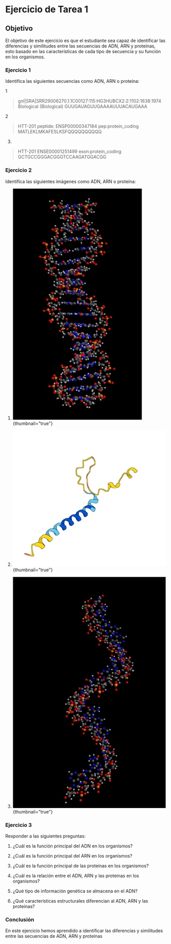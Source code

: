 # Ejercicio de Tarea 1

## Objetivo

El objetivo de este ejercicio es que el estudiante sea capaz de identificar las diferencias y similitudes entre las secuencias de ADN, ARN y proteínas, esto basado en las características de cada tipo de secuencia y su función en los organismos.

### Ejercicio 1

Identifica las siguientes secuencias como ADN, ARN o proteína:

1
>gnl|SRA|SRR29006270.1.1C00127:115:HG3HUBCX2:2:1102:1638:1974 Biological (Biological)
GUUGAUAGUUGAAAAUUUACAUGAAA

2
>HTT-201 peptide: ENSP00000347184 pep:protein_coding
MATLEKLMKAFESLKSFQQQQQQQQQQ

3.
>HTT-201 ENSE00001251499 exon:protein_coding
GCTGCCGGGACGGGTCCAAGATGGACGG


### Ejercicio 2

Identifica las siguientes imágenes como ADN, ARN o proteína:

1. 
   ![DNA](../images/tarea/tarea1/dna.png){thumbnail="true"}

2.
    ![Proteina](../images/tarea/tarea1/prote.png){thumbnail="true"}

3.
    ![RNA](../images/tarea/tarea1/rna.png){thumbnail="true"}

### Ejercicio 3

Responder a las siguientes preguntas:

1. ¿Cuál es la función principal del ADN en los organismos?

2. ¿Cuál es la función principal del ARN en los organismos?

3. ¿Cuál es la función principal de las proteínas en los organismos?

4. ¿Cuál es la relación entre el ADN, ARN y las proteínas en los organismos?

5. ¿Qué tipo de información genética se almacena en el ADN?

6. ¿Qué características estructurales diferencian al ADN, ARN y las proteínas?

### Conclusión

En este ejercicio hemos aprendido a identificar las diferencias y similitudes entre las secuencias de ADN, ARN y proteínas